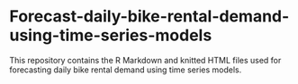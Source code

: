 # Forecast-daily-bike-rental-demand-using-time-series-models
This repository contains the R Markdown and knitted HTML files used for forecasting daily bike rental demand using time series models.
